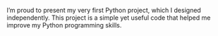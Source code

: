 I’m proud to present my very first Python project, which I designed independently. This project is a simple yet useful code that helped me improve my Python programming skills.
